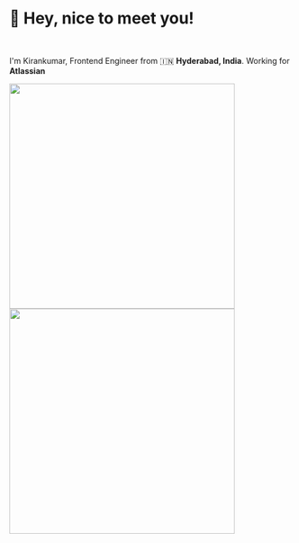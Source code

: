 # <b>👋 Hey, nice to meet you!</b>
<br>
<p>
  I'm Kirankumar, Frontend Engineer from 🇮🇳 <b>Hyderabad, India</b>. Working for <strong>Atlassian</strong> </p>
  
<!--
**KirankumarAmbati/KirankumarAmbati** is a ✨ _special_ ✨ repository because its `README.md` (this file) appears on your GitHub profile.

Here are some ideas to get you started:

- 🔭 I’m currently working on ...
- 🌱 I’m currently learning ...
- 👯 I’m looking to collaborate on ...
- 🤔 I’m looking for help with ...
- 💬 Ask me about ...
- 📫 How to reach me: ...
- 😄 Pronouns: ...
- ⚡ Fun fact: ...


<pre>Contact: npx kirankumarambati</pre>
-->

<p>
  <img src = "https://github-readme-stats.vercel.app/api?username=KirankumarAmbati&show_icons=true&theme=bear" width = 400>
  <img src = "https://github-readme-streak-stats.herokuapp.com?user=KirankumarAmbati&theme=dark&hide_border=true" width = 400>
</p>


